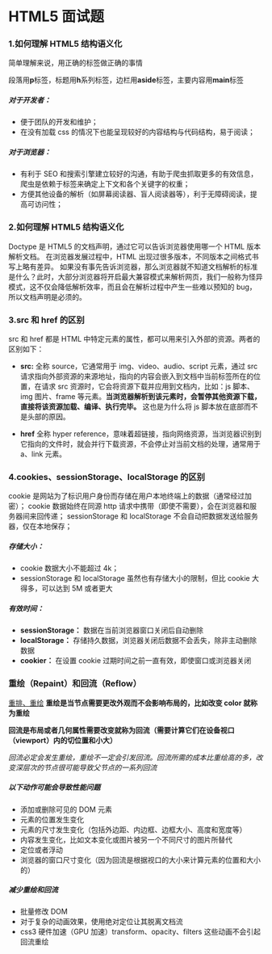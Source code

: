 # HTML5 面试题

### 1.如何理解 HTML5 结构语义化

简单理解来说，用正确的标签做正确的事情

段落用**p**标签，标题用**h**系列标签，边栏用**aside**标签，主要内容用**main**标签

##### 对于开发者：

- 便于团队的开发和维护；
- 在没有加载 css 的情况下也能呈现较好的内容结构与代码结构，易于阅读；

##### 对于浏览器：

- 有利于 SEO 和搜索引擎建立较好的沟通，有助于爬虫抓取更多的有效信息，爬虫是依赖于标签来确定上下文和各个关键字的权重；
- 方便其他设备的解析（如屏幕阅读器、盲人阅读器等），利于无障碍阅读，提高可访问性；

### 2.如何理解 HTML5 结构语义化

Doctype 是 HTML5 的文档声明，通过它可以告诉浏览器使用哪一个 HTML 版本解析文档。
在浏览器发展过程中，HTML 出现过很多版本，不同版本之间格式书写上略有差异。
如果没有事先告诉浏览器，那么浏览器就不知道文档解析的标准是什么？此时，大部分浏览器将开启最大兼容模式来解析网页，我们一般称为怪异模式，这不仅会降低解析效率，而且会在解析过程中产生一些难以预知的 bug，所以文档声明是必须的。

### 3.src 和 href 的区别

src 和 href 都是 HTML 中特定元素的属性，都可以用来引入外部的资源。两者的区别如下：

- **src:** 全称 source，它通常用于 img、video、audio、script 元素，通过 src 请求指向外部资源的来源地址，指向的内容会嵌入到文档中当前标签所在的位置，在请求 src 资源时，它会将资源下载并应用到文档内，比如：js 脚本、img 图片、frame 等元素。**当浏览器解析到该元素时，会暂停其他资源下载，直接将该资源加载、编译、执行完毕。** 这也是为什么将 js 脚本放在底部而不是头部的原因。

- **href** 全称 hyper reference，意味着超链接，指向网络资源，当浏览器识别到它指向的文件时，就会并行下载资源，不会停止对当前文档的处理，通常用于 a、link 元素。

### 4.cookies、sessionStorage、localStorage 的区别

cookie 是网站为了标识用户身份而存储在用户本地终端上的数据（通常经过加密）；
cookie 数据始终在同源 http 请求中携带（即使不需要），会在浏览器和服务器间来回传递；
sessionStorage 和 localStorage 不会自动把数据发送给服务器，仅在本地保存；

##### 存储大小：

- cookie 数据大小不能超过 4k；
- sessionStorage 和 localStorage 虽然也有存储大小的限制，但比 cookie 大得多，可以达到 5M 或者更大

##### 有效时间：

- **sessionStorage：** 数据在当前浏览器窗口关闭后自动删除
- **localStorage：** 存储持久数据，浏览器关闭后数据不会丢失，除非主动删除数据
- **cookier：** 在设置 cookie 过期时间之前一直有效，即使窗口或浏览器关闭

### 重绘（Repaint）和回流（Reflow）

[重排、重绘](https://juejin.cn/post/6914861354427875341)
**重绘是当节点需要更改外观而不会影响布局的，比如改变 color 就称为重绘**

**回流是布局或者几何属性需要改变就称为回流（需要计算它们在设备视口（viewport）内的切位置和小大）**

_回流必定会发生重绘，重绘不一定会引发回流。回流所需的成本比重绘高的多，改变深层次的节点很可能导致父节点的一系列回流_

##### 以下动作可能会导致性能问题

- 添加或删除可见的 DOM 元素
- 元素的位置发生变化
- 元素的尺寸发生变化（包括外边距、内边框、边框大小、高度和宽度等）
- 内容发生变化，比如文本变化或图片被另一个不同尺寸的图片所替代
- 定位或者浮动
- 浏览器的窗口尺寸变化（因为回流是根据视口的大小来计算元素的位置和大小的）

##### 减少重绘和回流

- 批量修改 DOM
- 对于复杂的动画效果，使用绝对定位让其脱离文档流
- css3 硬件加速（GPU 加速）transform、opacity、filters 这些动画不会引起回流重绘
